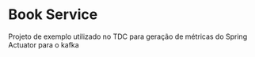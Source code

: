 # Book Service

Projeto de exemplo utilizado no TDC para geração de métricas do Spring Actuator para o kafka
